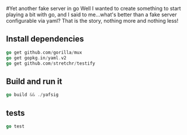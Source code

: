 #Yet another fake server in go
Well I wanted to create something to start playing a bit with go, and I said to me...what's better than a fake server configurable via yaml? That is the story, nothing more and nothing less!

## Install dependencies
```go
go get github.com/gorilla/mux
go get gopkg.in/yaml.v2
go get github.com/stretchr/testify
```

## Build and run it
```go
go build && ./yafsig
```

## tests
```go
go test
```
